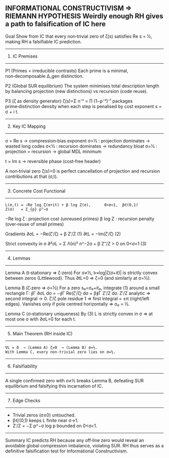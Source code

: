 INFORMATIONAL CONSTRUCTIVISM ⇒ RIEMANN HYPOTHESIS
Weirdly enough RH gives a path to falsification of IC here
-----------------------------------------------------------

Goal
    Show from IC that every non‑trivial zero of ζ(s) satisfies Re s = ½,
    making RH a falsifiable IC prediction.

------------------------------------------------------------
1.  IC Premises
------------------------------------------------------------
P1  (Primes = irreducible contrasts)
    Each prime is a minimal, non‑decomposable Δ_gen distinction.

P2  (Global SUR equilibrium)
    The system minimises total description length by balancing
       projection (new distinctions)  vs  recursion (code reuse).

P3  (ζ as density generator)
    ζ(s)=Σ n⁻ˢ = ∏ (1−p⁻ˢ)⁻¹ packages prime‑distinction density when
    each step is penalised by cost exponent s = σ + i t.

------------------------------------------------------------
2.  Key IC Mapping
------------------------------------------------------------
σ = Re s   → compression‑bias exponent
    σ>½  : projection dominates → wasted long codes
    σ<½  : recursion dominates  → redundancy bloat
    σ=½  : projection = recursion → global MDL minimum

t = Im s   → reversible phase (cost‑free header)

A non‑trivial zero ζ(s)=0 is perfect cancellation of projection
and recursion contributions at that (σ,t).

------------------------------------------------------------
3.  Concrete Cost Functional
------------------------------------------------------------
    L(σ,t) = −Re log ζ(σ+it) + β log Z(σ),      0<σ<1,  β∈(0,1)
    Z(σ)   = Σ_{p} p^−σ

  −Re log ζ  : projection cost (unreused primes)
   β log Z   : recursion penalty (over‑reuse of small primes)

Gradients
    ∂σL = −Re(ζ′/ζ) + β Z′/Z                        (1)
    ∂tL = −Im(ζ′/ζ)                                 (2)

Strict convexity in σ
    ∂²σL = Σ Λ(n)² n^−2σ + β Z″/Z  > 0  on 0<σ<1    (3)

------------------------------------------------------------
4.  Lemmas
------------------------------------------------------------
Lemma A  (t‑stationary ⇒ ζ‑zero)
    For σ≠½, t↦log|ζ(σ+it)| is strictly convex between zeros (Littlewood).
    Thus ∂tL=0 ⇒ ζ=0  (and similarly at σ=½).

Lemma B  (ζ‑zero ⇒ σ=½)
    For a zero s₀=σ₀+it₀, integrate (1) around a small rectangle Γ:
        ∮Γ ∂σL dσ
          = −∮Γ Re(ζ′/ζ) dσ + β∮Γ Z′/Z dσ.
    Z′/Z analytic ⇒ second integral → 0.
    ζ′/ζ pole residue 1 ⇒ first integral = ±π (right/left edges).
    Vanishes only if pole centred horizontally ⇒ σ₀ = ½.

Lemma C  (σ‑stationary uniqueness)
    By (3) L is strictly convex in σ ⇒ at most one σ with ∂σL=0 for
    each t.

------------------------------------------------------------
5.  Main Theorem (RH inside IC)
------------------------------------------------------------
    ∇L = 0  → (Lemma A) ζ=0  → (Lemma B) σ=½.
    With Lemma C, every non‑trivial zero lies on σ=½.

------------------------------------------------------------
6.  Falsifiability
------------------------------------------------------------
A single confirmed zero with σ≠½ breaks Lemma B, defeating SUR
equilibrium and falsifying this incarnation of IC.

------------------------------------------------------------
7.  Edge Checks
------------------------------------------------------------
* Trivial zeros (σ≤0) untouched.
* β∈(0,1) keeps L finite near σ→1.
* Z′/Z = −Σ p^−σ log p bounded on 0<σ<1.

------------------------------------------------------------
Summary
    IC predicts RH because any off‑line zero would reveal an avoidable
    global compression imbalance, violating SUR.  RH thus serves as a
    definitive falsification test for Informational Constructivism.
